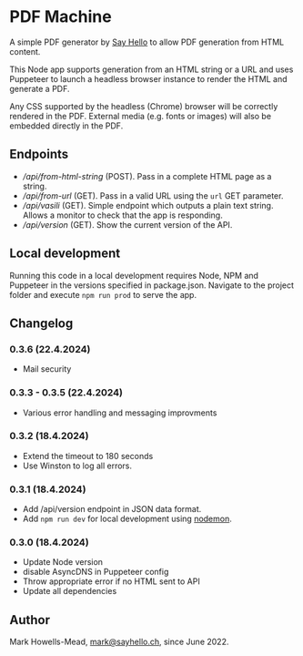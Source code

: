 # PDF Machine

A simple PDF generator by [Say Hello](https://sayhello.ch/) to allow PDF generation from HTML content.

This Node app supports generation from an HTML string or a URL and uses Puppeteer to launch a headless browser instance to render the HTML and generate a PDF.

Any CSS supported by the headless (Chrome) browser will be correctly rendered in the PDF. External media (e.g. fonts or images) will also be embedded directly in the PDF.

## Endpoints

-   _/api/from-html-string_ (POST). Pass in a complete HTML page as a string.
-   _/api/from-url_ (GET). Pass in a valid URL using the `url` GET parameter.
-   _/api/vasili_ (GET). Simple endpoint which outputs a plain text string. Allows a monitor to check that the app is responding.
-   _/api/version_ (GET). Show the current version of the API.

## Local development

Running this code in a local development requires Node, NPM and Puppeteer in the versions specified in package.json. Navigate to the project folder and execute `npm run prod` to serve the app.

## Changelog

### 0.3.6 (22.4.2024)

-   Mail security

### 0.3.3 - 0.3.5 (22.4.2024)

-   Various error handling and messaging improvments

### 0.3.2 (18.4.2024)

-   Extend the timeout to 180 seconds
-   Use Winston to log all errors.

### 0.3.1 (18.4.2024)

-   Add /api/version endpoint in JSON data format.
-   Add `npm run dev` for local development using [nodemon](https://www.npmjs.com/package/nodemon).

### 0.3.0 (18.4.2024)

-   Update Node version
-   disable AsyncDNS in Puppeteer config
-   Throw appropriate error if no HTML sent to API
-   Update all dependencies

## Author

Mark Howells-Mead, mark@sayhello.ch, since June 2022.
